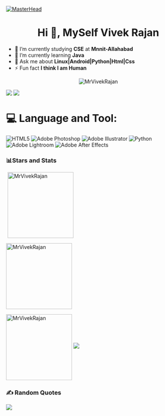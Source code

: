 [![MasterHead](https://github.com/user-attachments/assets/e02a2177-8b1d-45ed-a407-2b52b7b88848)](https://github.com/MrVivekRajan)
<h1 align="center">Hi 👋, MySelf Vivek Rajan</h1>

- 🔭 I’m currently studying **CSE** at **Mnnit-Allahabad**
- 🌱 I’m currently learning **Java**
- 💬 Ask me about **Linux|Android|Python|Html|Css**
- ⚡ Fun fact **I think I am Human**

<p align="center"> <img src="https://visitcount.itsvg.in/api?id=MrVivekRajan&label=Profile%20Views&color=3&icon=0&pretty=true" alt="MrVivekRajan" /> </p>

<div> <a href="https://github.com/MrVivekRajan" target="_blank"><img src="https://img.shields.io/badge/GitHub-100000?style=for-the-badge&logo=github&logoColor=white" target="_blank"></a>
<a href = "mailto:mistervivek01@gmail.com"><img src="https://img.shields.io/badge/-Gmail-%23333?style=for-the-badge&logo=gmail&logoColor=white" target="_blank"></a>
</div>

# 💻 Language and Tool:
![HTML5](https://img.shields.io/badge/html5-cc241d.svg?style=flat-square&logo=html5&logoColor=white) ![Adobe Photoshop](https://img.shields.io/badge/adobe%20photoshop-123499.svg?style=flat-square&logo=adobe%20photoshop&logoColor=white) ![Adobe Illustrator](https://img.shields.io/badge/adobe%20illustrator-2e3440.svg?style=flat-square&logo=adobe%20illustrator&logoColor=white) ![Python](https://img.shields.io/badge/python-016764?style=flat-square&logo=python&logoColor=ffdd54) ![Adobe Lightroom](https://img.shields.io/badge/Adobe%20Lightroom-1c96c5.svg?style=flat-square&logo=Adobe%20Lightroom&logoColor=white) ![Adobe After Effects](https://img.shields.io/badge/Adobe%20After%20Effects-653780.svg?style=flat-square&logo=Adobe%20After%20Effects&logoColor=white)

<h3 align="left">📊Stars and Stats</h3>
<p>&nbsp;<img align="center" height="180em" src="https://github-readme-stats.vercel.app/api?username=MrVivekRajan&show_icons=true&locale=en&theme=blue-green" alt="MrVivekRajan" /></p>

<p><img align="center" height="180em" src="https://github-readme-streak-stats.herokuapp.com/?user=MrVivekRajan&theme=blue-green" alt="MrVivekRajan" /></p>
<img align="center" height="180em" src="https://github-readme-stats.vercel.app/api/top-langs/?username=MrVivekRajan&layout=compact&theme=blue-green" alt=MrVivekRajan />

<img src="https://user-images.githubusercontent.com/73097560/115834477-dbab4500-a447-11eb-908a-139a6edaec5c.gif">

### ✍️ Random Quotes
![](https://quotes-github-readme.vercel.app/api?type=horizontal&theme=merko)

